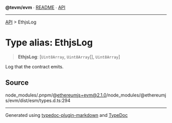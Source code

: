 **@tevm/evm** ∙ [README](../README.md) ∙ [API](../API.md)

***

[API](../API.md) > EthjsLog

# Type alias: EthjsLog

> **EthjsLog**: [`Uint8Array`, `Uint8Array`[], `Uint8Array`]

Log that the contract emits.

## Source

node\_modules/.pnpm/@ethereumjs+evm@2.1.0/node\_modules/@ethereumjs/evm/dist/esm/types.d.ts:294

***
Generated using [typedoc-plugin-markdown](https://www.npmjs.com/package/typedoc-plugin-markdown) and [TypeDoc](https://typedoc.org/)
